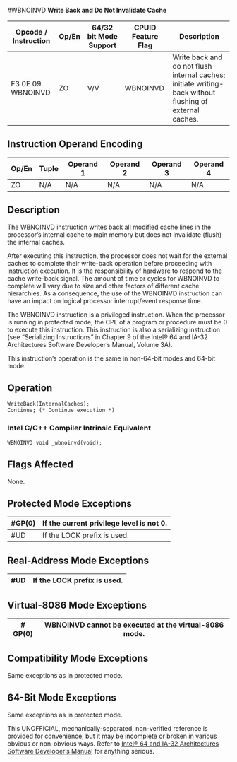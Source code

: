 #WBNOINVD
**Write Back and Do Not Invalidate Cache**

| Opcode / Instruction | Op/En | 64/32 bit Mode Support | CPUID Feature Flag | Description                                                                                             |
| -------------------- | ----- | ---------------------- | ------------------ | ------------------------------------------------------------------------------------------------------- |
| F3 0F 09 WBNOINVD    | ZO    | V/V                    | WBNOINVD           | Write back and do not flush internal caches; initiate writing-back without flushing of external caches. |

## Instruction Operand Encoding

| Op/En | Tuple | Operand 1 | Operand 2 | Operand 3 | Operand 4 |
| ----- | ----- | --------- | --------- | --------- | --------- |
| ZO    | N/A   | N/A       | N/A       | N/A       | N/A       |

## Description

The WBNOINVD instruction writes back all modified cache lines in the processor’s internal cache to main memory but does not invalidate (flush) the internal caches.

After executing this instruction, the processor does not wait for the external caches to complete their write-back operation before proceeding with instruction execution. It is the responsibility of hardware to respond to the cache write-back signal. The amount of time or cycles for WBNOINVD to complete will vary due to size and other factors of different cache hierarchies. As a consequence, the use of the WBNOINVD instruction can have an impact on logical processor interrupt/event response time.

The WBNOINVD instruction is a privileged instruction. When the processor is running in protected mode, the CPL of a program or procedure must be 0 to execute this instruction. This instruction is also a serializing instruction (see “Serializing Instructions” in Chapter 9 of the Intel® 64 and IA-32 Architectures Software Developer’s Manual, Volume 3A).

This instruction’s operation is the same in non-64-bit modes and 64-bit mode.

## Operation

```
WriteBack(InternalCaches);
Continue; (* Continue execution *)

```

### Intel C/C++ Compiler Intrinsic Equivalent

```
WBNOINVD void _wbnoinvd(void);

```

## Flags Affected

None.

## Protected Mode Exceptions

| \#​​​​GP(0) | If the current privilege level is not 0. |
| ----------- | ---------------------------------------- |
| #​​​UD      | If the LOCK prefix is used.              |

## Real-Address Mode Exceptions

| #​​​UD | If the LOCK prefix is used. |
| ------ | --------------------------- |

## Virtual-8086 Mode Exceptions

| \#​​​​GP(0) | WBNOINVD cannot be executed at the virtual-8086 mode. |
| ----------- | ----------------------------------------------------- |

## Compatibility Mode Exceptions

Same exceptions as in protected mode.

## 64-Bit Mode Exceptions

Same exceptions as in protected mode.

This UNOFFICIAL, mechanically-separated, non-verified reference is provided for convenience, but it may be
incomplete or broken in various obvious or non-obvious
ways. Refer to [Intel® 64 and IA-32 Architectures Software Developer’s Manual](https://software.intel.com/en-us/download/intel-64-and-ia-32-architectures-sdm-combined-volumes-1-2a-2b-2c-2d-3a-3b-3c-3d-and-4) for anything serious.
